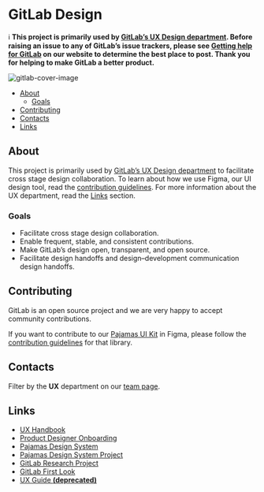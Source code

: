 # GitLab Design

:information_source: **This project is primarily used by [GitLab’s UX Design department][ux-handbook]. Before raising an
issue to any of GitLab’s issue trackers, please see [Getting help for GitLab](https://about.gitlab.com/getting-help/) on our
website to determine the best place to post. Thank you for helping to make GitLab a better product.**

![gitlab-cover-image](https://gitlab.com/gitlab-org/gitlab-design/raw/master/gitlab-cover-image.jpg)

<!-- Table of contents generated with DocToc: https://github.com/thlorenz/doctoc -->
<!-- START doctoc generated TOC please keep comment here to allow auto update -->
<!-- DON'T EDIT THIS SECTION, INSTEAD RE-RUN doctoc TO UPDATE -->


- [About](#about)
  - [Goals](#goals)
- [Contributing](#contributing)
- [Contacts](#contacts)
- [Links](#links)

<!-- END doctoc generated TOC please keep comment here to allow auto update -->

## About

This project is primarily used by [GitLab’s UX Design department][ux-handbook] to 
facilitate cross stage design collaboration. To learn about how we use Figma,
our UI design tool, read the [contribution guidelines](/CONTRIBUTING.md). For
more information about the UX department, read the [Links](#links)
section.

### Goals

- Facilitate cross stage design collaboration.
- Enable frequent, stable, and consistent contributions.
- Make GitLab’s design open, transparent, and open source.
- Facilitate design handoffs and design–development communication design handoffs.

## Contributing

GitLab is an open source project and we are very happy to accept community
contributions.

If you want to contribute to our [Pajamas UI Kit](https://www.figma.com/community/file/781156790581391771)
in Figma, please follow the [contribution guidelines](https://gitlab.com/gitlab-org/gitlab-services/design.gitlab.com/-/blob/master/doc/pajamas-ui-kit.md)
for that library.

## Contacts

Filter by the **UX** department on our [team page](https://about.gitlab.com/company/team/?department=ux-department).

## Links

- [UX Handbook][ux-handbook]
- [Product Designer Onboarding](https://about.gitlab.com/handbook/engineering/ux/uxdesigner-onboarding/)
- [Pajamas Design System](https://design.gitlab.com)
- [Pajamas Design System Project](https://gitlab.com/gitlab-org/gitlab-services/design.gitlab.com)
- [GitLab Research Project](https://gitlab.com/gitlab-org/ux-research)
- [GitLab First Look](https://about.gitlab.com/community/gitlab-first-look/index.html)
- [UX Guide **(deprecated)**](https://docs.gitlab.com/ce/development/ux_guide/)

[ux-handbook]: https://about.gitlab.com/handbook/engineering/ux/

